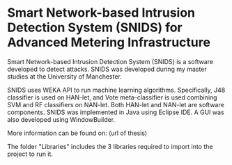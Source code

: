 # Smart Network-based Intrusion Detection System (SNIDS) for Advanced Metering Infrastructure
Smart Network-based Intrusion Detection System (SNIDS) is a software developed to detect attacks. SNIDS was developed during my master studies at the University of Manchester.

SNIDS uses WEKA API to run machine learning algorithms. Specifically, J48 classifier is used on HAN-let, and Vote meta-classifier is used combining SVM and RF classifiers on NAN-let. Both HAN-let and NAN-let are software components.
SNIDS was implemented in Java using Eclipse IDE. A GUI was also developed using WindowBuilder.

More information can be found on: (url of thesis)

The folder "Libraries" includes the 3 libraries required to import into the project to run it.
